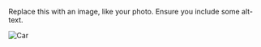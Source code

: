 Replace this with an image, like your photo. Ensure you include some alt-text.

![Car](https://images.unsplash.com/photo-1605799753043-39471a3f10dd?ixid=MnwxMjA3fDB8MHxzZWFyY2h8MXx8Z29vZ2xlJTIwaW5kaWF8ZW58MHx8MHx8&ixlib=rb-1.2.1&auto=format&fit=crop&w=500&q=60)
